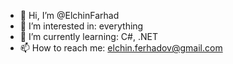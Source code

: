 - 👋 Hi, I’m @ElchinFarhad
- 👀 I’m interested in: everything
- 🌱 I’m currently learning: C#, .NET
- 📫 How to reach me: elchin.ferhadov@gmail.com

<!---
ElchinFarhad/ElchinFarhad is a ✨ special ✨ repository because its `README.md` (this file) appears on your GitHub profile.
You can click the Preview link to take a look at your changes.
--->
